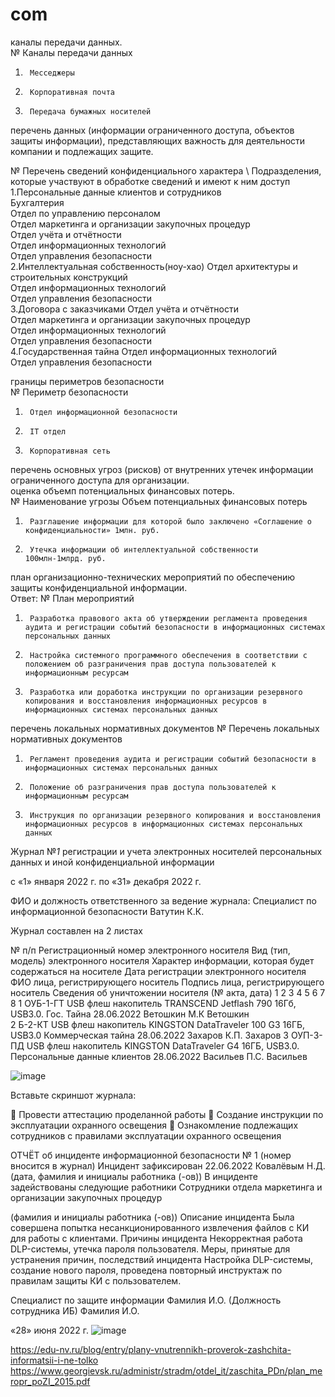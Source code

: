 # com

каналы передачи данных.  
№	Каналы передачи данных
1.		Месседжеры
2.		Корпоративная почта 
3.		Передача бумажных носителей


перечень данных (информации ограниченного доступа, объектов защиты информации), представляющих важность для деятельности компании и подлежащих защите.   

№	Перечень сведений конфиденциального характера \	Подразделения, которые участвуют в обработке сведений и имеют к ним доступ  
1.Персональные данные клиентов и сотрудников   
Бухгалтерия  
Отдел по управлению персоналом  
Отдел маркетинга и организации закупочных процедур  
Отдел учёта и отчётности  
Отдел информационных технологий  
Отдел управления безопасности  
2.Интеллектуальная собственность(ноу-хао)	Отдел архитектуры и строительных конструкций  
Отдел информационных технологий  
Отдел управления безопасности  
3.Договора с заказчиками 	Отдел учёта и отчётности  
Отдел маркетинга и организации закупочных процедур  
Отдел информационных технологий  
Отдел управления безопасности  
4.Государственная тайна 	Отдел информационных технологий  
Отдел управления безопасности    


границы периметров безопасности  
№	Периметр безопасности
1.		Отдел информационной безопасности
2.		IT отдел
3.		Корпоративная сеть

перечень основных угроз (рисков) от внутренних утечек информации ограниченного доступа для организации.  
оценка объемп потенциальных финансовых потерь.  
№	Наименование угрозы	Объем потенциальных
финансовых потерь
1.		Разглашение информации для которой было заключено «Соглашение о конфиденциальности»	1млн. руб.
2.		Утечка информации об интеллектуальной собственности 	100млн-1млрд. руб.   		

план организационно-технических мероприятий по обеспечению защиты конфиденциальной информации.  
Ответ:
№	План мероприятий
1.		Разработка правового акта об утверждении регламента проведения аудита и регистрации событий безопасности в информационных системах персональных данных
2.		Настройка системного программного обеспечения в соответствии с положением об разграничения прав доступа пользователей к информационным ресурсам
3.		Разработка или доработка инструкции по организации резервного копирования и восстановления информационных ресурсов в информационных системах персональных данных

перечень локальных нормативных документов 
№	Перечень локальных нормативных документов
1.		Регламент проведения аудита и регистрации событий безопасности в информационных системах персональных данных
2.		Положение об разграничения прав доступа пользователей к информационным ресурсам
3.		Инструкция по организации резервного копирования и восстановления информационных ресурсов в информационных системах персональных данных



Журнал №_1_ 
регистрации и учета электронных носителей персональных данных и иной конфиденциальной информации

с «1» января 2022 г.
по «31» декабря 2022 г.

ФИО и должность ответственного за ведение журнала:
Специалист по информационной безопасности Ватутин К.К.

Журнал составлен на 2 листах

№ п/п	Регистрационный номер электронного носителя	Вид 
(тип, модель) электронного носителя	Характер информации, которая будет содержаться на носителе	Дата регистрации электронного носителя	ФИО лица, регистрирующего носитель	Подпись лица, регистрирующего носитель	Сведения об уничтожении носителя 
(№ акта, дата)
1	2	3	4	5	6	7	8
1	ОУБ-1-ГТ	USB флеш накопитель
TRANSCEND Jetflash 790 16Гб, USB3.0.
	Гос. Тайна 	28.06.2022	Ветошкин М.К	Ветошкин	
2	Б-2-КТ	USB флеш накопитель
KINGSTON DataTraveler 100 G3 16ГБ, USB3.0	Коммерческая тайна 	28.06.2022	Захаров К.П.	Захаров	
3	ОУП-3-ПД	USB флеш накопитель
KINGSTON DataTraveler G4 16ГБ, USB3.0.
	Персональные данные клиентов 	28.06.2022	Васильев П.С.	Васильев	

![image](https://user-images.githubusercontent.com/108425644/176505334-b8919477-1ac6-41a8-87e3-31043f9ecca5.png)


Вставьте скриншот журнала:


	Провести аттестацию проделанной работы 
	Создание инструкции по эксплуатации охранного освещения 
	Ознакомление подлежащих сотрудников с правилами эксплуатации охранного освещения 



ОТЧЁТ об инциденте информационной безопасности № 1
 (номер вносится в журнал)
Инцидент зафиксирован 22.06.2022 Ковалёвым Н.Д.
(дата, фамилия и инициалы работника (-ов))
В инциденте задействованы следующие работники
Сотрудники отдела  маркетинга и организации закупочных процедур

(фамилия и инициалы работника (-ов))
Описание инцидента 
Была совершена попытка несанкционированного извлечения файлов с КИ для работы с клиентами.
Причины инцидента 
Некорректная работа DLP-системы, утечка пароля пользователя.
Меры, принятые для устранения причин, последствий инцидента 
Настройка DLP-системы, создание нового пароля, проведена повторный инструктаж  по правилам защиты КИ с пользователем.   



Специалист по защите информации					Фамилия И.О.
(Должность сотрудника ИБ)								Фамилия И.О. 

 «28» июня  2022 г.
 ![image](https://user-images.githubusercontent.com/108425644/176505285-aa8f8ec5-59dd-4a4d-911b-c74e9dcd3e7c.png)


https://edu-nv.ru/blog/entry/plany-vnutrennikh-proverok-zashchita-informatsii-i-ne-tolko
https://www.georgievsk.ru/administr/stradm/otdel_it/zaschita_PDn/plan_meropr_poZI_2015.pdf
